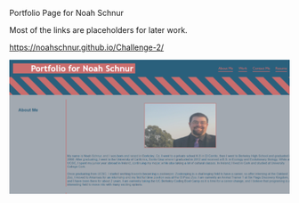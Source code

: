 Portfolio Page for Noah Schnur

Most of the links are placeholders for later work.

https://noahschnur.github.io/Challenge-2/

![Alt text](./assets/images/portfolio.png "Screenshot")